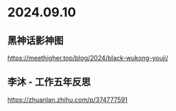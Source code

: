 # 2024.09.10

## 黑神话影神图

https://meethigher.top/blog/2024/black-wukong-youji/

## 李沐 - 工作五年反思

https://zhuanlan.zhihu.com/p/374777591
